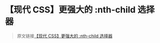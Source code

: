 # 【现代 CSS】更强大的 :nth-child 选择器

> 原文链接[【现代 CSS】更强大的 :nth-child 选择器](https://github.com/chokcoco/iCSS/issues/267)
